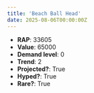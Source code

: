 ```yaml
---
title: 'Beach Ball Head'
date: 2025-08-06T00:00:00Z
---
```

- **RAP**: 33605
- **Value**: 65000
- **Demand level**: 0
- **Trend**: 2
- **Projected?**: True
- **Hyped?**: True
- **Rare?**: True
